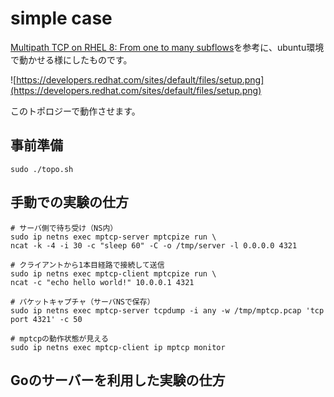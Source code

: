 # simple case

[Multipath TCP on RHEL 8: From one to many subflows](https://developers.redhat.com/articles/2021/10/20/multipath-tcp-rhel-8-one-many-subflows#working_with_multiple_paths)を参考に、ubuntu環境で動かせる様にしたものです。

![https://developers.redhat.com/sites/default/files/setup.png](https://developers.redhat.com/sites/default/files/setup.png)

このトポロジーで動作させます。

## 事前準備
```shell
sudo ./topo.sh
```

## 手動での実験の仕方
```shell
# サーバ側で待ち受け（NS内）
sudo ip netns exec mptcp-server mptcpize run \
ncat -k -4 -i 30 -c "sleep 60" -C -o /tmp/server -l 0.0.0.0 4321

# クライアントから1本目経路で接続して送信
sudo ip netns exec mptcp-client mptcpize run \
ncat -c "echo hello world!" 10.0.0.1 4321

# パケットキャプチャ（サーバNSで保存）
sudo ip netns exec mptcp-server tcpdump -i any -w /tmp/mptcp.pcap 'tcp port 4321' -c 50

# mptcpの動作状態が見える
sudo ip netns exec mptcp-client ip mptcp monitor
```

## Goのサーバーを利用した実験の仕方
